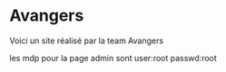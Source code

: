 # Avangers


Voici un site réalisé par la team Avangers

 

les mdp pour la page admin sont user:root passwd:root 
 
